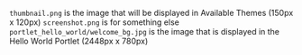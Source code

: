 `thumbnail.png` is the image that will be displayed in Available Themes (150px x 120px)
`screenshot.png` is for something else
`portlet_hello_world/welcome_bg.jpg` is the image that is displayed in the Hello World Portlet (2448px x 780px)
